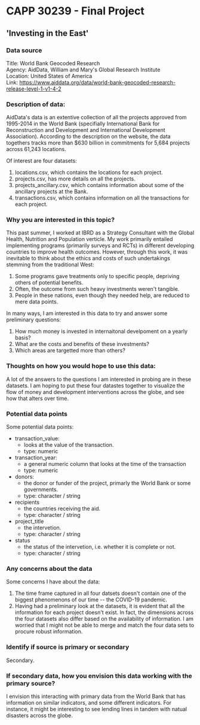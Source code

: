 # CAPP 30239 - Final Project
## 'Investing in the East'

### Data source

Title: World Bank Geocoded Research <br />
Agency: AidData, William and Mary's Global Research Institute <br />
Location: United States of America <br />
Link: https://www.aiddata.org/data/world-bank-geocoded-research-release-level-1-v1-4-2 <br />

### Description of data: 

AidData's data is an extentive collection of all the projects approved from 1995-2014 in the World Bank (specifially International Bank for Reconstruction and Development and International Development Association). According to the description on the website, the data togethers tracks more than $630 billion in commitments for 5,684 projects across 61,243 locations. 

Of interest are four datasets: 
1. locations.csv, which contains the locations for each project.
2. projects.csv, has more details on all the projects.
3. projects_ancillary.csv, which contains information about some of the ancillary projects at the Bank.
4. transactions.csv, which contains information on all the transactions for each project.

### Why you are interested in this topic?

This past summer, I worked at IBRD as a Strategy Consultant with the Global Health, Nutrition and Population verticle. My work primarily entailed implementing programs (primarily surveys and RCTs) in different developing countries to improve health outcomes. However, through this work, it was inevitable to think about the ethics and costs of such undertakings stemming from the traditional West:
1. Some programs gave treatments only to specific people, depriving others of potential benefits. 
2. Often, the outcome from such heavy investments weren't tangible.
3. People in these nations, even though they needed help, are reduced to mere data points. 

In many ways, I am interested in this data to try and answer some preliminary questions: 
1. How much money is invested in internaitonal develpoment on a yearly basis?
2. What are the costs and benefits of these investments? 
3. Which areas are targetted more than others?

### Thoughts on how you would hope to use this data:

A lot of the answers to the questions I am interested in probing are in these datasets. I am hoping to put these four datastes together to visualize the flow of money and development interventions across the globe, and see how that alters over time. 

### Potential data points

Some potential data points: 
- transaction_value: <br />
    - looks at the value of the transaction.
    - type: numeric
- transaction_year: <br />
    - a general numeric column that looks at the time of the transaction
    - type: numeric
- donors: <br />
    - the donor or funder of the project, primarly the World Bank or some governments.
    - type: character / string
- recipients
    - the countries receiving the aid.
    - type: character / string
- project_title
    - the intervetion.
    - type: character / string
- status
    - the status of the intervetion, i.e. whether it is complete or not. 
    - type: character / string


### Any concerns about the data

Some concerns I have about the data: 
1. The time frame captured in all four datsets doesn't contain one of the biggest phenomenons of our time -- the COVID-19 pandemic. 
2. Having had a preliminary look at the datasets, it is evident that all the information for each project doesn't exist. In fact, the dimensions across the four datasets also differ based on the availability of information. I am worried that I might not be able to merge and match the four data sets to procure robust information. 

### Identify if source is primary or secondary

Secondary. 

### If secondary data, how you envision this data working with the primary source?

I envision this interacting with primary data from the World Bank that has information on similar indicators, and some different indicators. For instance, it might be interesting to see lending lines in tandem with natual disasters across the globe. 